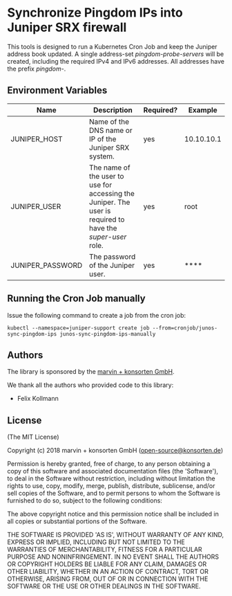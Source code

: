 # Synchronize Pingdom IPs into Juniper SRX firewall

This tools is designed to run a Kubernetes Cron Job and keep the Juniper address book updated. A single address-set *pingdom-probe-servers* will be created, including the required IPv4 and IPv6 addresses. All addresses have the prefix *pingdom-*.

## Environment Variables

| Name | Description | Required? | Example |
| --- | --- | ---| --- |
| JUNIPER_HOST | Name of the DNS name or IP of the Juniper SRX system. | yes | 10.10.10.1 |
| JUNIPER_USER | The name of the user to use for accessing the Juniper. The user is required to have the *super-user* role. | yes | root |
| JUNIPER_PASSWORD | The password of the Juniper user. | yes | **** |

## Running the Cron Job manually

Issue the following command to create a job from the cron job:

```
kubectl --namespace=juniper-support create job --from=cronjob/junos-sync-pingdom-ips junos-sync-pingdom-ips-manually
```

## Authors

The library is sponsored by the [marvin + konsorten GmbH](http://www.konsorten.de).

We thank all the authors who provided code to this library:

* Felix Kollmann

## License

(The MIT License)

Copyright (c) 2018 marvin + konsorten GmbH (open-source@konsorten.de)

Permission is hereby granted, free of charge, to any person obtaining a copy of this software and associated documentation files (the 'Software'), to deal in the Software without restriction, including without limitation the rights to use, copy, modify, merge, publish, distribute, sublicense, and/or sell copies of the Software, and to permit persons to whom the Software is furnished to do so, subject to the following conditions:

The above copyright notice and this permission notice shall be included in all copies or substantial portions of the Software.

THE SOFTWARE IS PROVIDED 'AS IS', WITHOUT WARRANTY OF ANY KIND, EXPRESS OR IMPLIED, INCLUDING BUT NOT LIMITED TO THE WARRANTIES OF MERCHANTABILITY, FITNESS FOR A PARTICULAR PURPOSE AND NONINFRINGEMENT. IN NO EVENT SHALL THE AUTHORS OR COPYRIGHT HOLDERS BE LIABLE FOR ANY CLAIM, DAMAGES OR OTHER LIABILITY, WHETHER IN AN ACTION OF CONTRACT, TORT OR OTHERWISE, ARISING FROM, OUT OF OR IN CONNECTION WITH THE SOFTWARE OR THE USE OR OTHER DEALINGS IN THE SOFTWARE.
